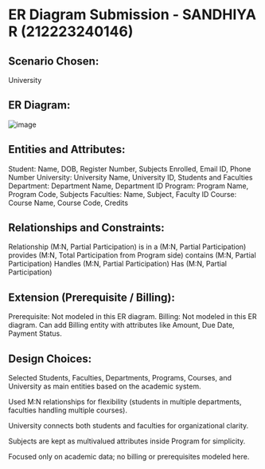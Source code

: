 # ER Diagram Submission - SANDHIYA R (212223240146)

## Scenario Chosen:
University 

## ER Diagram:
![image](https://github.com/user-attachments/assets/3084bcc6-872a-4a09-8325-cdf14d78ef07)


## Entities and Attributes:
Student: Name, DOB, Register Number, Subjects Enrolled, Email ID, Phone Number
University: University Name, University ID, Students and Faculties
Department: Department Name, Department ID
Program: Program Name, Program Code, Subjects
Faculties: Name, Subject, Faculty ID
Course: Course Name, Course Code, Credits

## Relationships and Constraints:
Relationship (M:N, Partial Participation)
is in a (M:N, Partial Participation)
provides (M:N, Total Participation from Program side)
contains (M:N, Partial Participation)
Handles (M:N, Partial Participation)
Has (M:N, Partial Participation)

## Extension (Prerequisite / Billing):
Prerequisite: Not modeled in this ER diagram.
Billing: Not modeled in this ER diagram. Can add Billing entity with attributes like Amount, Due Date, Payment Status.

## Design Choices:
Selected Students, Faculties, Departments, Programs, Courses, and University as main entities based on the academic system.

Used M:N relationships for flexibility (students in multiple departments, faculties handling multiple courses).

University connects both students and faculties for organizational clarity.

Subjects are kept as multivalued attributes inside Program for simplicity.

Focused only on academic data; no billing or prerequisites modeled here.

